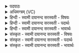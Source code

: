 <details><summary>पदपाठः</summary>

अश्वा॑वतीः। अश्व॑वती॒रित्यश्व॑ऽवतीः। गोम॑ती॒रिति॒ गोऽम॑तीः। नः॒। उ॒षासः॑। उ॒षस॒ऽइत्यु॒षसः॑। वी॒रवती॒रिति॑ वी॒रऽव॑तीः। सद॑म्। उ॒च्छ॒न्तु॒। भ॒द्राः। घृ॒तम्। दुहा॑नाः। वि॒श्वतः॑। प्रपी॑ता॒ इति॒ प्रऽपी॑ताः। यू॒यम्। पा॒त॒। स्व॒स्तिभिः॑। सदा॑। नः॒। ४०।
</details>

<details><summary>अधिमन्त्रम् (VC)</summary>

- उषा देवता
- वसिष्ठ ऋषिः
- निचृत्त्रिष्टुप्
- धैवतः
</details>

<details><summary>हिन्दी - स्वामी दयानन्द सरस्वती  - विषयः</summary>

अब विदुषी स्त्रियाँ क्या करें, इस विषय को अगले मन्त्र में कहा है ॥
</details>

<details><summary>हिन्दी - स्वामी दयानन्द सरस्वती  - पदार्थः</summary>

पदार्थान्वयभाषाः -  हे विदुषी स्त्रियो ! जैसे (अश्वावतीः) प्रशस्त व्याप्तिशील जलोंवाली (गोमतीः) बहुत किरणों से युक्त (वीरवतीः) बहुत वीर पुरुषों से संयुक्त (भद्राः) कल्याणकारिणी (घृतम्) शुद्ध जल को (दुहानाः) पूर्ण करती हुई (विश्वतः) सब ओर से (प्रपीताः) प्रकर्षता से बढ़ी हुई (उषासः) प्रभातवेला (नः) हमारी (सदम्) सभा को प्राप्त होती अर्थात् प्रकाशित वा प्रवृत्त करती हैं, वैसे हमारी सभा को आप लोग (उच्छन्तु) समाप्त करो और (नः) हमारी (यूयम्) तुम लोग (स्वस्तिभिः) स्वस्थता देनेवाले सुखों से (सदा) सदा (पात) रक्षा करो ॥४० ॥
</details>

<details><summary>हिन्दी - स्वामी दयानन्द सरस्वती  - भावार्थः</summary>

भावार्थभाषाः -  इस मन्त्र में वाचकलुप्तोपमालङ्कार है। जैसे प्रभातवेला जागते हुए मनुष्यों को सुख देनेवाली होती है, वैसे विदुषी स्त्रियाँ कुमारी विद्यार्थिनी कन्याओं के विद्या, सुशिक्षा और सौभाग्य को बढ़ा के सदैव इन कन्याओं को आनन्दित किया करें ॥४० ॥
</details>

<details><summary>संस्कृत - स्वामी दयानन्द सरस्वती  - विषयः</summary>

विदुष्यः किं कुर्युरित्याह ॥
</details>

<details><summary>संस्कृत - स्वामी दयानन्द सरस्वती  - पदार्थः</summary>

पदार्थान्वयभाषाः -  हे विदुष्यः स्त्रियो ! यथाऽश्वावतीर्गोमतीर्वीरवतीर्भद्रा घृतं दुहाना विश्वतः प्रपीता उषासो नोऽस्माकं सदं प्राप्नुवन्ति, तथाऽस्माकं सदं भवन्त्य उच्छन्तु नोऽस्मान् यूयं स्वस्तिभिः सदा पात ॥४० ॥
</details>

<details><summary>संस्कृत - स्वामी दयानन्द सरस्वती  - भावार्थः</summary>

भावार्थभाषाः -  अत्र वाचकलुप्तोपमालङ्कारः। यथा प्रभातवेला जाग्रतां मनुष्याणां सौख्यप्रदा भवन्ति, तथा विदुष्यः स्त्रियः कुमारीणां विद्यार्थिनीनां कन्यानां विद्यासुशिक्षासौभाग्यं वर्द्धयित्वा सदैता आनन्दयन्तु ॥४० ॥
</details>